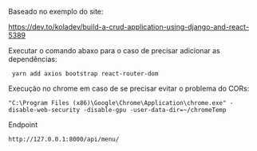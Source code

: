 Baseado no exemplo do site:  

https://dev.to/koladev/build-a-crud-application-using-django-and-react-5389


Executar o comando abaxo para o caso de precisar adicionar as dependências: 

     yarn add axios bootstrap react-router-dom


Execução no chrome em caso de se precisar evitar o problema do CORs:

    "C:\Program Files (x86)\Google\Chrome\Application\chrome.exe" -disable-web-security -disable-gpu -user-data-dir=~/chromeTemp


Endpoint
 
    http://127.0.0.1:8000/api/menu/
